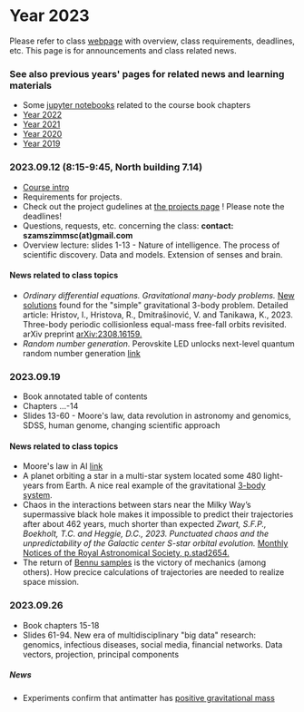 # Year 2023

Please refer to class [webpage](https://icsabai.github.io/simulationsMsc/) with overview, class requirements, deadlines, etc. This page is for announcements and class related news.


### See also previous years' pages for related news and learning materials
- Some [jupyter notebooks](https://github.com/icsabai/simulationsMsc/tree/master) related to the course book chapters
- [Year 2022](https://icsabai.github.io/classes/compsimf17em/news2022/)
- [Year 2021](https://icsabai.github.io/classes/compsimf17em/news2021/)
- [Year 2020](https://icsabai.github.io/classes/compsimf17em/news2020/)
- [Year 2019](https://icsabai.github.io/classes/compsimf17em/news2019/)



### 2023.09.12 (8:15-9:45, North building 7.14) 
- [Course intro](class_intro_2023.pdf)
- Requirements for projects.
- Check out the project gudelines at [the projects page](https://icsabai.github.io/simulationsMsc/) ! Please note the deadlines!
- Questions, requests, etc. concerning the class: __contact: szamszimmsc(at)gmail.com__ 
- Overview lecture: slides 1-13 - Nature of intelligence. The process of scientific discovery. Data and models. Extension of senses and brain.

#### News related to class topics
- _Ordinary differential equations. Gravitational many-body problems._ [New solutions](https://www.newscientist.com/article/2390230-mathematicians-find-12000-solutions-for-fiendish-three-body-problem/) found for the "simple" gravitational 3-body problem.  Detailed article: Hristov, I., Hristova, R., Dmitrašinović, V. and Tanikawa, K., 2023. Three-body periodic collisionless equal-mass free-fall orbits revisited. arXiv preprint [arXiv:2308.16159.](https://arxiv.org/abs/2308.16159)
- _Random number generation._ Perovskite LED unlocks next-level quantum random number generation [link](https://newatlas.com/quantum-computing/perovskite-led-quantum-random-number/)


### 2023.09.19 
- Book annotated table of contents
- Chapters ...-14
- Slides 13-60 - Moore's law, data revolution in astronomy and genomics, SDSS, human genome, changing scientific approach

#### News related to class topics
- Moore's law in AI [link](https://www.visualcapitalist.com/cp/charted-history-exponential-growth-in-ai-computation/)
- A planet orbiting a star in a multi-star system located some 480 light-years from Earth. A nice real example of the gravitational [3-body system](https://www.space.com/giant-exoplanet-in-multi-star-system-3-body). 
- Chaos in the interactions between stars near the Milky Way’s supermassive black hole makes it impossible to predict their trajectories after about 462 years, much shorter than expected _Zwart, S.F.P., Boekholt, T.C. and Heggie, D.C., 2023. Punctuated chaos and the unpredictability of the Galactic center S-star orbital evolution._ [Monthly Notices of the Royal Astronomical Society, p.stad2654.](https://academic.oup.com/mnras/advance-article/doi/10.1093/mnras/stad2654/7262918)
- The return of [Bennu samples](https://www.nasa.gov/press-release/nasa-s-first-asteroid-sample-has-landed-now-secure-in-clean-room) is the victory of mechanics (among others). How precice calculations of trajectories are needed to realize space mission.

### 2023.09.26
- Book chapters 15-18
- Slides 61-94. New era of multidisciplinary "big data" research: genomics, infectious diseases, social media, financial networks. Data vectors, projection, principal components

##### News
- Experiments confirm that antimatter has [positive gravitational mass](https://www.nature.com/articles/d41586-023-03043-0)
